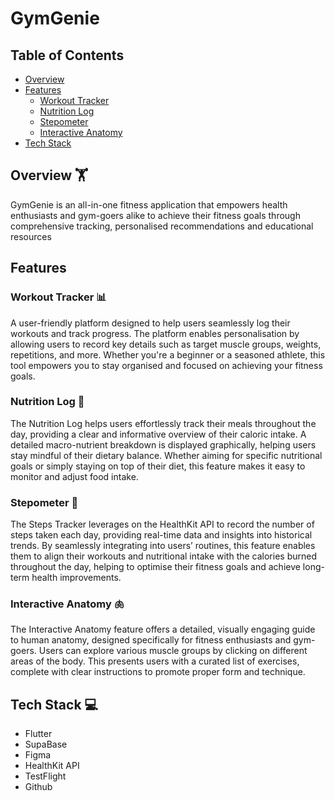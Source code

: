 # GymGenie

## Table of Contents
- [Overview](#overview)
- [Features](#features)
  - [Workout Tracker](#workout-tracker)
  - [Nutrition Log](#nutrition-log)
  - [Stepometer](#stepometer)
  - [Interactive Anatomy](#interactive-anatomy)
- [Tech Stack](#tech-stack)


## Overview 🏋️

GymGenie is an all-in-one fitness application that empowers health enthusiasts and gym-goers alike to achieve their fitness goals through comprehensive tracking, personalised recommendations and educational resources

## Features

### **Workout Tracker** 📊
A user-friendly platform designed to help users seamlessly log their workouts and track progress. The platform enables personalisation by allowing users to record key details such as target muscle groups, weights, repetitions, and more. Whether you're a beginner or a seasoned athlete, this tool empowers you to stay organised and focused on achieving your fitness goals.

### **Nutrition Log** 🥗
The Nutrition Log helps users effortlessly track their meals throughout the day, providing a clear and informative overview of their caloric intake. A detailed macro-nutrient breakdown is displayed graphically, helping users stay mindful of their dietary balance. Whether aiming for specific nutritional goals or simply staying on top of their diet, this feature makes it easy to monitor and adjust food intake.

### **Stepometer** 👟
The Steps Tracker leverages on the HealthKit API to record the number of steps taken each day, providing real-time data and insights into historical trends. By seamlessly integrating into users’ routines, this feature enables them to align their workouts and nutritional intake with the calories burned throughout the day, helping to optimise their fitness goals and achieve long-term health improvements.

### **Interactive Anatomy** 🫁
The Interactive Anatomy feature offers a detailed, visually engaging guide to human anatomy, designed specifically for fitness enthusiasts and gym-goers. Users can explore various muscle groups by clicking on different areas of the body. This presents users with a curated list of exercises, complete with clear instructions to promote proper form and technique.


## Tech Stack 💻
- Flutter
- SupaBase
- Figma
- HealthKit API
- TestFlight
- Github





